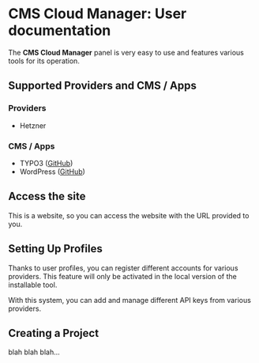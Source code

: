 # CMS Cloud Manager: User documentation

The **CMS Cloud Manager** panel is very easy to use and features various tools for its operation.

## Supported Providers and CMS / Apps

### Providers

- Hetzner

### CMS / Apps

- TYPO3 ([GitHub](https://github.com/cmscloudmanager/typo3))
- WordPress ([GitHub](https://github.com/cmscloudmanager/wordpress))

## Access the site

This is a website, so you can access the website with the URL provided to you.

## Setting Up Profiles

Thanks to user profiles, you can register different accounts for various providers. This feature will only be activated in the local version of the installable tool.

With this system, you can add and manage different API keys from various providers.

## Creating a Project

blah blah blah...


